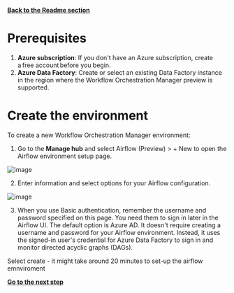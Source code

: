 [**Back to the Readme section**](/README.md)

# Prerequisites
1. **Azure subscription**: If you don't have an Azure subscription, create a free account before you begin.
2. **Azure Data Factory**: Create or select an existing Data Factory instance in the region where the Workflow Orchestration Manager preview is supported.

# Create the environment
To create a new Workflow Orchestration Manager environment:

1. Go to the **Manage hub** and select Airflow (Preview) > + New to open the Airflow environment setup page.

![image](https://github.com/sallydabbahmsft/ADFWorkflowOrchestrationManagerScenarioAnalyticEndToEnd/assets/105279899/729e83aa-486a-4d41-9a91-cbaa26292dc2)

2. Enter information and select options for your Airflow configuration.

![image](https://github.com/sallydabbahmsft/ADFWorkflowOrchestrationManagerScenarioAnalyticEndToEnd/assets/105279899/81ebaa2b-c841-491d-958e-001da317d523)




3. When you use Basic authentication, remember the username and password specified on this page. You need them to sign in later in the Airflow UI. The default option is Azure AD. It doesn't require creating a username and password for your Airflow environment. Instead, it uses the signed-in user's credential for Azure Data Factory to sign in and monitor directed acyclic graphs (DAGs).

 Select create - it might take around 20 minutes to set-up the airflow emnviroment


[**Go to the next step**](/RumADFPipelines/2_Create_the_ADF_pipeline.md)
